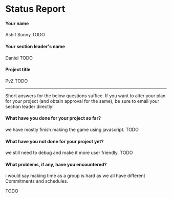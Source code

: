 # Status Report

#### Your name
Ashif Sunny 
TODO

#### Your section leader's name
 Daniel
TODO

#### Project title
PvZ 
TODO

***

Short answers for the below questions suffice. If you want to alter your plan for your project (and obtain approval for the same), be sure to email your section leader directly!

#### What have you done for your project so far?
we have mostly finish making the game using javascript.
TODO

#### What have you not done for your project yet?
we still need to debug and make it more user friendly.
TODO

#### What problems, if any, have you encountered?
i would say making time as a group is hard as we all have different Commitments and schedules.

TODO
